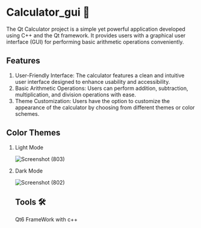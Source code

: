 # Calculator_gui 👾
The Qt Calculator project is a simple yet powerful application developed using C++ and the Qt framework. It provides users with a graphical user interface (GUI) for performing basic arithmetic operations conveniently.

## Features
1. User-Friendly Interface: The calculator features a clean and intuitive user interface designed to enhance usability and accessibility.
2. Basic Arithmetic Operations: Users can perform addition, subtraction, multiplication, and division operations with ease.
3. Theme Customization: Users have the option to customize the appearance of the calculator by choosing from different themes or color schemes.

## Color Themes
1. Light Mode

     ![Screenshot (803)](https://github.com/ahmed2-salah/Calculator_gui/assets/90197922/f6ca1a31-ee68-47d8-90f9-f1f19c0a1621)
2. Dark Mode

   ![Screenshot (802)](https://github.com/ahmed2-salah/Calculator_gui/assets/90197922/a33daa53-404e-42d0-a45b-a5c654b36897)

   ## Tools 🛠
   Qt6 FrameWork with c++

  

   

